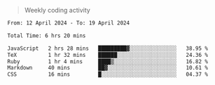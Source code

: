 > Weekly coding activity
<!--START_SECTION:waka-->

```txt
From: 12 April 2024 - To: 19 April 2024

Total Time: 6 hrs 20 mins

JavaScript   2 hrs 28 mins   █████████▓░░░░░░░░░░░░░░░   38.95 %
TeX          1 hr 32 mins    ██████░░░░░░░░░░░░░░░░░░░   24.36 %
Ruby         1 hr 4 mins     ████▒░░░░░░░░░░░░░░░░░░░░   16.82 %
Markdown     40 mins         ██▓░░░░░░░░░░░░░░░░░░░░░░   10.61 %
CSS          16 mins         █░░░░░░░░░░░░░░░░░░░░░░░░   04.37 %
```

<!--END_SECTION:waka-->
